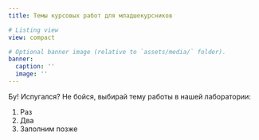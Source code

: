```yaml
---
title: Темы курсовых работ для младшекурсников

# Listing view
view: compact

# Optional banner image (relative to `assets/media/` folder).
banner:
  caption: ''
  image: ''
---
```


Бу! Испугался? Не бойся, выбирай тему работы в нашей лаборатории:

1. Раз
2. Два
3. Заполним позже
